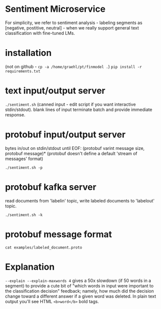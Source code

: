 # Sentiment Microservice

For simplicity, we refer to sentiment analysis - labeling segments as
[negative, postitive, neutral] - when we really support general text
classification with fine-tuned LMs.

# installation

(not on github - `cp -a /home/graehl/pt/finmodel .`)
`pip install -r requirements.txt`

# text input/output server

`./sentiment.sh` (canned input - edit script if you want interactive stdin/stdout).
blank lines of input terminate batch and provide immediate response.

# protobuf input/output server

bytes in/out on stdin/stdout until EOF: (protobuf varint message size, protobuf message)*
(protobuf doesn't define a default 'stream of messages' format)

`./sentiment.sh -p`

# protobuf kafka server

read documents from 'labelin' topic, write labeled documents to 'labelout' topic.

`./sentiment.sh -k`

# protobuf message format

`cat examples/labeled_document.proto`

# Explanation

`--explain --explain-maxwords 4` gives a 50x slowdown (if 50 words in
a segment) to provide a cute bit of "which words in input were
important to the classification decision" feedback; namely, how much
did the decision change toward a different answer if a given word was
deleted. In plain text output you'll see HTML `<b>word</b>` bold tags.
